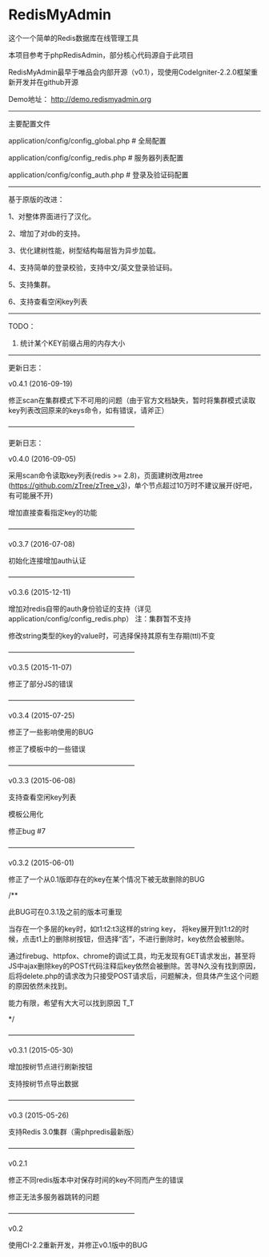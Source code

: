 # RedisMyAdmin
这个一个简单的Redis数据库在线管理工具

本项目参考于phpRedisAdmin，部分核心代码源自于此项目

RedisMyAdmin最早于唯品会内部开源（v0.1），现使用CodeIgniter-2.2.0框架重新开发并在github开源

Demo地址：
http://demo.redismyadmin.org

-----------------------------------------------

主要配置文件

application/config/config_global.php  # 全局配置

application/config/config_redis.php # 服务器列表配置

application/config/config_auth.php # 登录及验证码配置

-----------------------------------------------

基于原版的改进：

1、对整体界面进行了汉化。

2、增加了对db的支持。

3、优化建树性能，树型结构每层皆为异步加载。

4、支持简单的登录校验，支持中文/英文登录验证码。

5、支持集群。

6、支持查看空闲key列表


-----------------------------------------------
TODO：

1. 统计某个KEY前缀占用的内存大小


-----------------------------------------------


更新日志：

v0.4.1 (2016-09-19)

修正scan在集群模式下不可用的问题（由于官方文档缺失，暂时将集群模式读取key列表改回原来的keys命令，如有错误，请斧正）

——————————————————

更新日志：

v0.4.0 (2016-09-05)

采用scan命令读取key列表(redis >= 2.8)，页面建树改用ztree (https://github.com/zTree/zTree_v3)，单个节点超过10万时不建议展开(好吧，有可能展不开)

增加直接查看指定key的功能

——————————————————

v0.3.7 (2016-07-08)

初始化连接增加auth认证

——————————————————

v0.3.6 (2015-12-11)

增加对redis自带的auth身份验证的支持（详见application/config/config_redis.php）
注：集群暂不支持

修改string类型的key的value时，可选择保持其原有生存期(ttl)不变

——————————————————

v0.3.5 (2015-11-07)

修正了部分JS的错误

——————————————————

v0.3.4 (2015-07-25)

修正了一些影响使用的BUG

修正了模板中的一些错误

——————————————————

v0.3.3 (2015-06-08)

支持查看空闲key列表

模板公用化

修正bug #7

——————————————————

v0.3.2 (2015-06-01)

修正了一个从0.1版即存在的key在某个情况下被无故删除的BUG

/**

此BUG可在0.3.1及之前的版本可重现

当存在一个多层的key时，如t1:t2:t3这样的string key，
将key展开到t1:t2的时候，点击t1上的删除树按钮，但选择“否”，不进行删除时，key依然会被删除。

通过firebug、httpfox、chrome的调试工具，均无发现有GET请求发出，甚至将JS中ajax删除key的POST代码注释后key依然会被删除。苦寻N久没有找到原因，后将delete.php的请求改为只接受POST请求后，问题解决，但具体产生这个问题的原因依然未找到。

能力有限，希望有大大可以找到原因 T_T

*/

——————————————————

v0.3.1 (2015-05-30)

增加按树节点进行刷新按钮

支持按树节点导出数据

——————————————————

v0.3 (2015-05-26)

支持Redis 3.0集群（需phpredis最新版）

——————————————————

v0.2.1 

修正不同redis版本中对保存时间的key不同而产生的错误

修正无法多服务器跳转的问题

——————————————————

v0.2

使用CI-2.2重新开发，并修正v0.1版中的BUG
